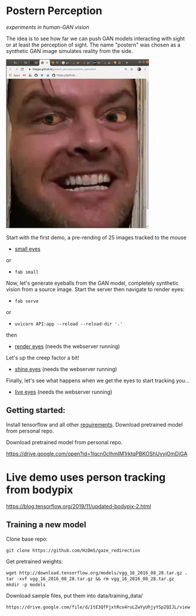 # Postern Perception
_experiments in human-GAN vision_ 

The idea is to see how far we can push GAN models interacting with sight or at least the perception of sight. The name "postern" was chosen as a synthetic GAN image simulates reality from the side.

![](docs/assets/title_shot.jpg)

Start with the first demo, a pre-rending of 25 images tracked to the mouse

+ [small eyes](https://thoppe.github.io/postern_perception/small_eyes.html)

or

+ `fab small`

Now, let's generate eyeballs from the GAN model, completely synthetic vision from a source image. Start the server then navigate to render eyes:

+ `fab serve`

or

+ `uvicorn API:app --reload --reload-dir '.'`

then

+ [render eyes](https://thoppe.github.io/postern_perception/render_eyes.html) (needs the webserver running)

Let's up the creep factor a bit!

+ [shine eyes](https://thoppe.github.io/postern_perception/shine_eyes.html) (needs the webserver running)

Finally, let's see what happens when we get the eyes to start tracking you...

+ [live eyes](https://thoppe.github.io/postern_perception/live_eyes.html) (needs the webserver running)


## Getting started:

Install tensorflow and all other [requirements](requirements.txt). Download pretrained model from personal repo.

Download pretrained model from personal repo.

https://drive.google.com/open?id=1Iqcn0clhmIM1rktqPBKOShUvyjOmDiGA

# Live demo uses person tracking from bodypix

https://blog.tensorflow.org/2019/11/updated-bodypix-2.html

## Training a new model

Clone base repo:

    git clone https://github.com/HzDmS/gaze_redirection

Get pretrained weights:

    wget http://download.tensorflow.org/models/vgg_16_2016_08_28.tar.gz .
    tar -xvf vgg_16_2016_08_28.tar.gz && rm vgg_16_2016_08_28.tar.gz
    mkdir -p models

Download sample files, put them into data/training_data/

    https://drive.google.com/file/d/1tE3QfFjxtRco4ruLZwYyUhjyYSp2QIJL/view

